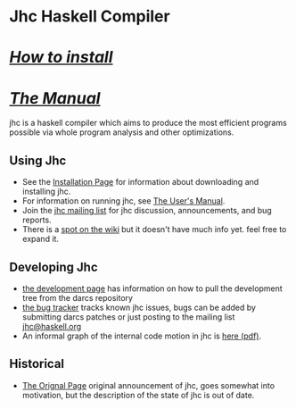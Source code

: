 Jhc Haskell Compiler
====================

[***How to install***](building.shtml)
======================================

[***The Manual***](manual.html)
======================================

jhc is a haskell compiler which aims to produce the most efficient programs
possible via whole program analysis and other optimizations.

Using Jhc
---------

 * See the [Installation Page](building.shtml) for information about downloading and installing jhc.
 * For information on running jhc, see [The User's Manual](manual.html).
 * Join the [jhc mailing list](http://www.haskell.org/mailman/listinfo/jhc) for jhc discussion, announcements, and bug reports.
 * There is a [spot on the wiki](http://haskell.org/haskellwiki/Jhc) but it doesn't have much info yet. feel free to expand it.


Developing Jhc
--------------

 * [the development page](development.shtml) has information on how to pull the development tree from the darcs repository
 * [the bug tracker](bug) tracks known jhc issues, bugs can be added by submitting darcs patches or just posting to the mailing list jhc@haskell.org
 * An informal graph of the internal code motion in jhc is [here (pdf)](big-picture.pdf).

Historical
----------

 * [The Orignal Page](jhc.shtml) original announcement of jhc, goes somewhat into motivation, but the description of the state of jhc is out of date.
